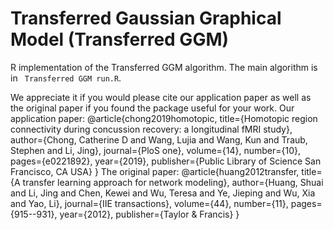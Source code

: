 # Transferred Gaussian Graphical Model (Transferred GGM)
R implementation of the Transferred GGM algorithm. The main algorithm is in ` Transferred GGM run.R`.

We appreciate it if you would please cite our application paper as well as the original paper if you found the package useful for your work.
Our application paper:
@article{chong2019homotopic,
  title={Homotopic region connectivity during concussion recovery: a longitudinal fMRI study},
  author={Chong, Catherine D and Wang, Lujia and Wang, Kun and Traub, Stephen and Li, Jing},
  journal={PloS one},
  volume={14},
  number={10},
  pages={e0221892},
  year={2019},
  publisher={Public Library of Science San Francisco, CA USA}
}
The original paper:
@article{huang2012transfer,
  title={A transfer learning approach for network modeling},
  author={Huang, Shuai and Li, Jing and Chen, Kewei and Wu, Teresa and Ye, Jieping and Wu, Xia and Yao, Li},
  journal={IIE transactions},
  volume={44},
  number={11},
  pages={915--931},
  year={2012},
  publisher={Taylor \& Francis}
}
